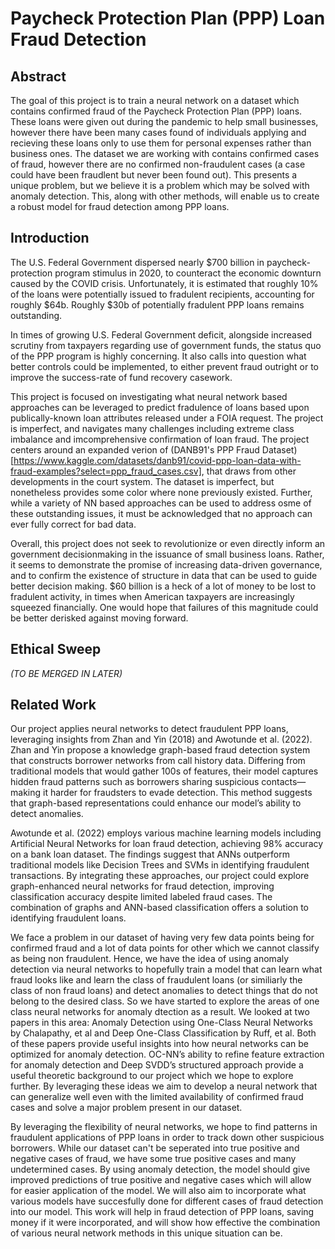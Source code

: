 # Paycheck Protection Plan (PPP) Loan Fraud Detection

## Abstract

The goal of this project is to train a neural network on a dataset which contains confirmed fraud of the Paycheck Protection Plan (PPP) loans. These loans were given out during the pandemic to help small businesses, however there have been many cases found of individuals applying and recieving these loans only to use them for personal expenses rather than business ones. The dataset we are working with contains confirmed cases of fraud, however there are no confirmed non-fraudulent cases (a case could have been fraudlent but never been found out). This presents a unique problem, but we believe it is a problem which may be solved with anomaly detection. This, along with other methods, will enable us to create a robust model for fraud detection among PPP loans. 

## Introduction

The U.S. Federal Government dispersed nearly $700 billion in paycheck-protection program stimulus in 2020, to counteract the economic downturn caused by the COVID crisis. Unfortunately, it is estimated that roughly 10% of the loans were potentially issued to fradulent recipients, accounting for roughly $64b. Roughly $30b of potentially fradulent PPP loans remains outstanding. 

In times of growing U.S. Federal Government deficit, alongside increased scrutiny from taxpayers regarding use of government funds, the status quo of the PPP program is highly concerning. It also calls into question what better controls could be implemented, to either prevent fraud outright or to improve the success-rate of fund recovery casework. 

This project is focused on investigating what neural network based approaches can be leveraged to predict fradulence of loans based upon publically-known loan attributes released under a FOIA request. The project is imperfect, and navigates many challenges including extreme class imbalance and imcomprehensive confirmation of loan fraud. The project centers around an expanded verion of (DANB91's PPP Fraud Dataset)[https://www.kaggle.com/datasets/danb91/covid-ppp-loan-data-with-fraud-examples?select=ppp_fraud_cases.csv], that draws from other developments in the court system. The dataset is imperfect, but nonetheless provides some color where none previously existed. Further, while a variety of NN based approaches can be used to address osme of these outstanding issues, it must be acknowledged that no approach can ever fully correct for bad data.

Overall, this project does not seek to revolutionize or even directly inform an government decisionmaking in the issuance of small business loans. Rather, it seems to demonstrate the promise of increasing data-driven governance, and to confirm the existence of structure in data that can be used to guide better decision making. $60 billion is a heck of a lot of money to be lost to fradulent activity, in times when American taxpayers are increasingly squeezed financially. One would hope that failures of this magnitude could be better derisked against moving forward.

## Ethical Sweep

_(TO BE MERGED IN LATER)_

## Related Work

Our project applies neural networks to detect fraudulent PPP loans, leveraging insights from Zhan and Yin (2018) and Awotunde et al. (2022). Zhan and Yin propose a knowledge graph-based fraud detection system that constructs borrower networks from call history data. Differing from traditional models that would gather 100s of features, their model captures hidden fraud patterns such as borrowers sharing suspicious contacts—making it harder for fraudsters to evade detection. This method suggests that graph-based representations could enhance our model’s ability to detect anomalies.

Awotunde et al. (2022) employs various machine learning models including Artificial Neural Networks for loan fraud detection, achieving 98% accuracy on a bank loan dataset. The findings suggest that ANNs outperform traditional models like Decision Trees and SVMs in identifying fraudulent transactions. By integrating these approaches, our project could explore graph-enhanced neural networks for fraud detection, improving classification accuracy despite limited labeled fraud cases. The combination of graphs and ANN-based classification offers a solution to identifying fraudulent loans.

We face a problem in our dataset of having very few data points being for confirmed fraud and a lot of data points for other which we cannot classify as being non fraudulent. Hence, we have the idea of using anomaly detection via neural networks to hopefully train a model that can learn what fraud looks like and learn the class of fraudulent loans (or similiarly the class of non fraud loans) and detect anomalies to detect things that do not belong to the desired class. So we have started to explore the areas of one class neural networks for anomaly dtection as a result. We looked at two papers in this area: Anomaly Detection using One-Class Neural Networks by Chalapathy, et al and Deep One-Class Classification by Ruff, et al. Both of these papers provide useful insights into how neural networks can be optimized for anomaly detection. OC-NN’s ability to refine feature extraction for anomaly detection and Deep SVDD’s structured approach provide a useful theoretic background to our project which we hope to explore further. By leveraging these ideas we aim to develop a neural network that can generalize well even with the limited availability of confirmed fraud cases and solve a major problem present in our dataset.

By leveraging the flexibility of neural networks, we hope to find patterns in fraudulent applications of PPP loans in order to track down other suspicious borrowers. While our dataset can't be seperated into true positive and negative cases of fraud, we have some true positive cases and many undetermined cases. By using anomaly detection, the model should give improved predictions of true positive and negative cases which will allow for easier application of the model. We will also aim to incorporate what various models have succesfully done for different cases of fraud detection into our model. This work will help in fraud detection of PPP loans, saving money if it were incorporated, and will show how effective the combination of various neural network methods in this unique situation can be. 
